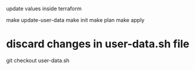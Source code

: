 


update values inside terraform
<!-- 
SSH_USER=user
SSH_PORT=2222
PRIVATE_KEY_PATH=/work/.ssh/id_rsa
REMOTE_SERVER=devops.demo.drah.im 
-->

make update-user-data
make init
make plan
make apply

# discard changes in user-data.sh file
git checkout user-data.sh